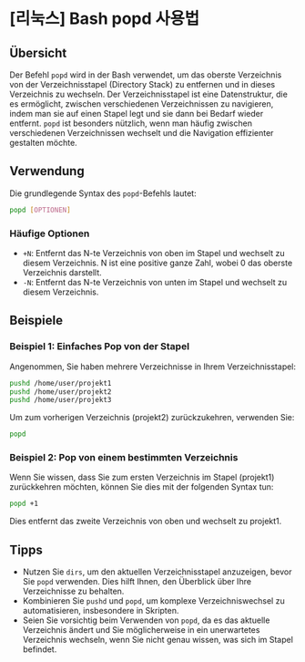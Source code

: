 # [리눅스] Bash popd 사용법

## Übersicht
Der Befehl `popd` wird in der Bash verwendet, um das oberste Verzeichnis von der Verzeichnisstapel (Directory Stack) zu entfernen und in dieses Verzeichnis zu wechseln. Der Verzeichnisstapel ist eine Datenstruktur, die es ermöglicht, zwischen verschiedenen Verzeichnissen zu navigieren, indem man sie auf einen Stapel legt und sie dann bei Bedarf wieder entfernt. `popd` ist besonders nützlich, wenn man häufig zwischen verschiedenen Verzeichnissen wechselt und die Navigation effizienter gestalten möchte.

## Verwendung
Die grundlegende Syntax des `popd`-Befehls lautet:

```bash
popd [OPTIONEN]
```

### Häufige Optionen
- `+N`: Entfernt das N-te Verzeichnis von oben im Stapel und wechselt zu diesem Verzeichnis. N ist eine positive ganze Zahl, wobei 0 das oberste Verzeichnis darstellt.
- `-N`: Entfernt das N-te Verzeichnis von unten im Stapel und wechselt zu diesem Verzeichnis.

## Beispiele
### Beispiel 1: Einfaches Pop von der Stapel
Angenommen, Sie haben mehrere Verzeichnisse in Ihrem Verzeichnisstapel:

```bash
pushd /home/user/projekt1
pushd /home/user/projekt2
pushd /home/user/projekt3
```

Um zum vorherigen Verzeichnis (projekt2) zurückzukehren, verwenden Sie:

```bash
popd
```

### Beispiel 2: Pop von einem bestimmten Verzeichnis
Wenn Sie wissen, dass Sie zum ersten Verzeichnis im Stapel (projekt1) zurückkehren möchten, können Sie dies mit der folgenden Syntax tun:

```bash
popd +1
```

Dies entfernt das zweite Verzeichnis von oben und wechselt zu projekt1.

## Tipps
- Nutzen Sie `dirs`, um den aktuellen Verzeichnisstapel anzuzeigen, bevor Sie `popd` verwenden. Dies hilft Ihnen, den Überblick über Ihre Verzeichnisse zu behalten.
- Kombinieren Sie `pushd` und `popd`, um komplexe Verzeichniswechsel zu automatisieren, insbesondere in Skripten.
- Seien Sie vorsichtig beim Verwenden von `popd`, da es das aktuelle Verzeichnis ändert und Sie möglicherweise in ein unerwartetes Verzeichnis wechseln, wenn Sie nicht genau wissen, was sich im Stapel befindet.